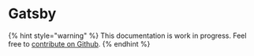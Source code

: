 # Gatsby

{% hint style="warning" %}
This documentation is work in progress. Feel free to [contribute on Github](https://github.com/surjithctly/web3forms-docs).
{% endhint %}

